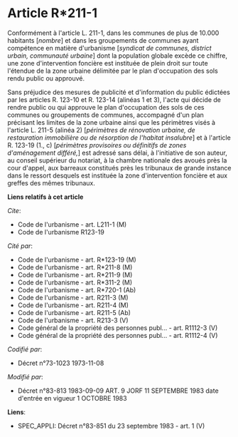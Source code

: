 # Article R*211-1

Conformément à l'article L. 211-1, dans les communes de plus de 10.000 habitants [*nombre*] et dans les groupements de
communes ayant compétence en matière d'urbanisme [*syndicat de communes, district urbain, communauté urbaine*] dont la
population globale excède ce chiffre, une zone d'intervention foncière est instituée de plein droit sur toute l'étendue de la
zone urbaine délimitée par le plan d'occupation des sols rendu public ou approuvé.

Sans préjudice des mesures de publicité et d'information du public édictées par les articles R. 123-10 et R. 123-14 (alinéas
1 et 3), l'acte qui décide de rendre public ou qui approuve le plan d'occupation des sols de ces communes ou groupements de
communes, accompagné d'un plan précisant les limites de la zone urbaine ainsi que les périmètres visés à l'article L. 211-5
(alinéa 2) [*périmètres de rénovation urbaine, de restauration immobilière ou de résorption de l'habitat insalubre*] et à
l'article R. 123-19 (1., c) [*périmètres provisoires ou définitifs de zones d'aménagement différé,*] est adressé sans délai,
à l'initiative de son auteur, au conseil supérieur du notariat, à la chambre nationale des avoués près la cour d'appel, aux
barreaux constitués près les tribunaux de grande instance dans le ressort desquels est instituée la zone d'intervention
foncière et aux greffes des mêmes tribunaux.

**Liens relatifs à cet article**

_Cite_:

  - Code de l'urbanisme - art. L211-1 (M)
  - Code de l'urbanisme R123-19

_Cité par_:

  - Code de l'urbanisme - art. R*123-19 (M)
  - Code de l'urbanisme - art. R*211-8 (M)
  - Code de l'urbanisme - art. R*211-9 (M)
  - Code de l'urbanisme - art. R*311-2 (M)
  - Code de l'urbanisme - art. R*720-1 (Ab)
  - Code de l'urbanisme - art. R211-3 (M)
  - Code de l'urbanisme - art. R211-4 (M)
  - Code de l'urbanisme - art. R211-5 (Ab)
  - Code de l'urbanisme - art. R213-3 (V)
  - Code général de la propriété des personnes publ... - art. R1112-3 (V)
  - Code général de la propriété des personnes publ... - art. R1112-4 (V)

_Codifié par_:

  - Décret n°73-1023 1973-11-08

_Modifié par_:

  - Décret n°83-813 1983-09-09 ART. 9 JORF 11 SEPTEMBRE 1983 date d'entrée en vigueur 1 OCTOBRE 1983

**Liens**:

  - SPEC_APPLI: Décret n°83-851 du 23 septembre 1983 - art. 1 (V)
